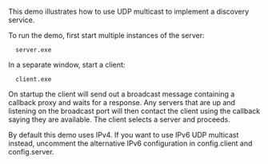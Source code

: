 This demo illustrates how to use UDP multicast to implement a
discovery service.

To run the demo, first start multiple instances of the server:

      server.exe

In a separate window, start a client:

      client.exe

On startup the client will send out a broadcast message containing a
callback proxy and waits for a response. Any servers that are up and 
listening on the broadcast port will then contact the client using the
callback saying they are available. The client selects a server and
proceeds.

By default this demo uses IPv4. If you want to use IPv6 UDP multicast
instead, uncomment the alternative IPv6 configuration in config.client
and config.server.
